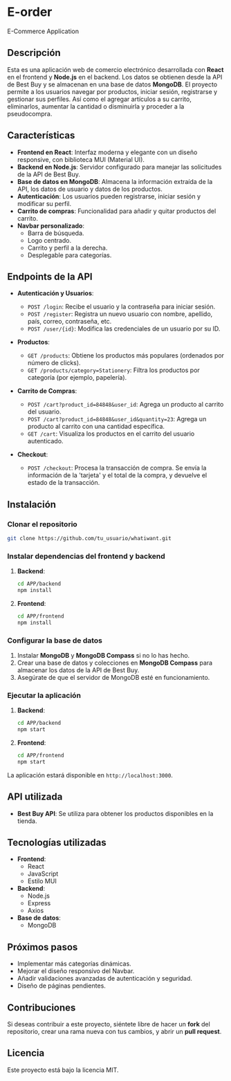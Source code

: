 
# E-order
E-Commerce Application

## Descripción
Esta es una aplicación web de comercio electrónico desarrollada con **React** en el frontend y **Node.js** en el backend. Los datos se obtienen desde la API de Best Buy y se almacenan en una base de datos **MongoDB**. El proyecto permite a los usuarios navegar por productos, iniciar sesión, registrarse y gestionar sus perfiles. Así como el agregar artículos a su carrito, eliminarlos, aumentar la cantidad o disminuirla y proceder a la pseudocompra.

## Características
- **Frontend en React**: Interfaz moderna y elegante con un diseño responsive, con biblioteca MUI (Material UI).
- **Backend en Node.js**: Servidor configurado para manejar las solicitudes de la API de Best Buy.
- **Base de datos en MongoDB**: Almacena la información extraída de la API, los datos de usuario y datos de los productos.
- **Autenticación**: Los usuarios pueden registrarse, iniciar sesión y modificar su perfil.
- **Carrito de compras**: Funcionalidad para añadir y quitar productos del carrito.
- **Navbar personalizado**:
  - Barra de búsqueda.
  - Logo centrado.
  - Carrito y perfil a la derecha.
  - Desplegable para categorías.

## Endpoints de la API

- **Autenticación y Usuarios**:
  - `POST /login`: Recibe el usuario y la contraseña para iniciar sesión.
  - `POST /register`: Registra un nuevo usuario con nombre, apellido, país, correo, contraseña, etc.
  - `POST /user/{id}`: Modifica las credenciales de un usuario por su ID.

- **Productos**:
  - `GET /products`: Obtiene los productos más populares (ordenados por número de clicks).
  - `GET /products/category=Stationery`: Filtra los productos por categoría (por ejemplo, papelería).

- **Carrito de Compras**:
  - `POST /cart?product_id=84848&user_id`: Agrega un producto al carrito del usuario.
  - `POST /cart?product_id=84848&user_id&quantity=23`: Agrega un producto al carrito con una cantidad específica.
  - `GET /cart`: Visualiza los productos en el carrito del usuario autenticado.

- **Checkout**:
  - `POST /checkout`: Procesa la transacción de compra. Se envía la información de la 'tarjeta' y el total de la compra, y devuelve el estado de la transacción.

## Instalación

### Clonar el repositorio
```bash
git clone https://github.com/tu_usuario/whatiwant.git
```

### Instalar dependencias del frontend y backend
1. **Backend**:
    ```bash
    cd APP/backend
    npm install
    ```
2. **Frontend**:
    ```bash
    cd APP/frontend
    npm install
    ```

### Configurar la base de datos
1. Instalar **MongoDB** y **MongoDB Compass** si no lo has hecho.
2. Crear una base de datos y colecciones en **MongoDB Compass** para almacenar los datos de la API de Best Buy.
3. Asegúrate de que el servidor de MongoDB esté en funcionamiento.

### Ejecutar la aplicación

1. **Backend**:
    ```bash
    cd APP/backend
    npm start
    ```
2. **Frontend**:
    ```bash
    cd APP/frontend
    npm start
    ```

La aplicación estará disponible en `http://localhost:3000`.

## API utilizada
- **Best Buy API**: Se utiliza para obtener los productos disponibles en la tienda.

## Tecnologías utilizadas
- **Frontend**:
  - React
  - JavaScript
  - Estilo MUI
- **Backend**:
  - Node.js
  - Express
  - Axios
- **Base de datos**:
  - MongoDB

## Próximos pasos
- Implementar más categorías dinámicas.
- Mejorar el diseño responsivo del Navbar.
- Añadir validaciones avanzadas de autenticación y seguridad.
- Diseño de páginas pendientes.

## Contribuciones
Si deseas contribuir a este proyecto, siéntete libre de hacer un **fork** del repositorio, crear una rama nueva con tus cambios, y abrir un **pull request**.

## Licencia
Este proyecto está bajo la licencia MIT.
